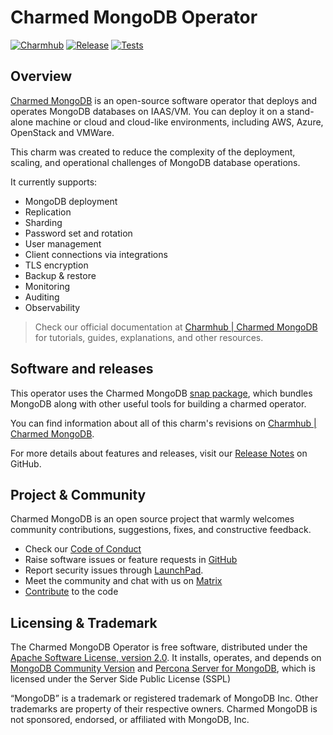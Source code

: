 # Charmed MongoDB Operator
[![Charmhub](https://charmhub.io/mongodb/badge.svg)](https://charmhub.io/mongodb)
[![Release](https://github.com/canonical/mongodb-operator/actions/workflows/release.yaml/badge.svg)](https://github.com/canonical/mongodb-operator/actions/workflows/release.yaml)
[![Tests](https://github.com/canonical/mongodb-operator/actions/workflows/ci.yaml/badge.svg?branch=main)](https://github.com/canonical/mongodb-operator/actions/workflows/ci.yaml)

## Overview

[Charmed MongoDB](https://charmhub.io/mongodb) is an open-source software operator that deploys and operates MongoDB databases on IAAS/VM. You can deploy it on a stand-alone machine or cloud and cloud-like environments, including AWS, Azure, OpenStack and VMWare.

This charm was created to reduce the complexity of the deployment, scaling, and operational challenges of MongoDB database operations. 

It currently supports:
* MongoDB deployment
* Replication
* Sharding
* Password set and rotation
* User management
* Client connections via integrations
* TLS encryption
* Backup & restore
* Monitoring
* Auditing
* Observability

> Check our official documentation at [Charmhub | Charmed MongoDB](https://charmhub.io/mongodb) for tutorials, guides, explanations, and other resources.

## Software and releases

This operator uses the Charmed MongoDB [snap package](https://snapcraft.io/charmed-mongodb), which bundles MongoDB along with other useful tools for building a charmed operator.

You can find information about all of this charm's revisions on [Charmhub | Charmed MongoDB](https://charmhub.io/mongodb).

For more details about features and releases, visit our [Release Notes](https://github.com/canonical/mongodb-operator/releases) on GitHub.

## Project & Community

Charmed MongoDB is an open source project that warmly welcomes community contributions, suggestions, fixes, and constructive feedback.

* Check our [Code of Conduct](https://ubuntu.com/community/ethos/code-of-conduct)
* Raise software issues or feature requests in [GitHub](https://github.com/canonical/mongodb-operator/issues)
* Report security issues through [LaunchPad](https://wiki.ubuntu.com/DebuggingSecurity#How%20to%20File). 
* Meet the community and chat with us on [Matrix](https://matrix.to/#/#charmhub-data-platform:ubuntu.com)
* [Contribute](https://github.com/canonical/mongodb-operator/blob/main/CONTRIBUTING.md) to the code

## Licensing & Trademark

The Charmed MongoDB Operator is free software, distributed under the [Apache Software License, version 2.0](https://github.com/canonical/mongodb-operator/blob/main/LICENSE). It installs, operates, and depends on [MongoDB Community Version](https://github.com/mongodb/mongo) and [Percona Server for MongoDB](https://github.com/percona/percona-server-mongodb), which is licensed under the Server Side Public License (SSPL)

“MongoDB” is a trademark or registered trademark of MongoDB Inc. Other trademarks are property of their respective owners. Charmed MongoDB is not sponsored, endorsed, or affiliated with MongoDB, Inc.

